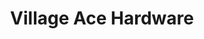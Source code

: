 ---
title: "Village Ace Hardware"
url: /incline-village/village-ace-hardware/
shop: doityourself
---